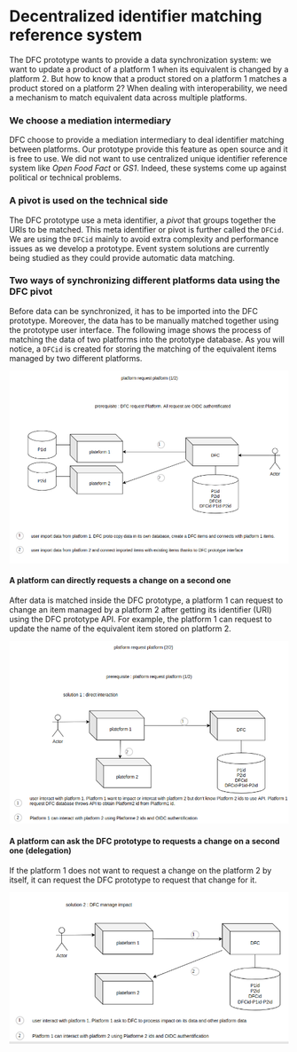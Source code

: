 # Decentralized identifier matching reference system

The DFC prototype wants to provide a data synchronization system: we want to update a product of a platform 1 when its equivalent is changed by a platform 2. But how to know that a product stored on a platform 1 matches a product stored on a platform 2? When dealing with interoperability, we need a mechanism to match equivalent data across multiple platforms.  

### We choose a mediation intermediary

DFC choose to provide a mediation intermediary to deal identifier matching between platforms. Our prototype provide this feature as open source and it is free to use. We did not want to use centralized unique identifier reference system like _Open Food Fact_ or _GS1_. Indeed, these systems come up against political or technical problems. 

### A pivot is used on the technical side

The DFC prototype use a meta identifier, a _pivot_ that groups together the URIs to be matched. This meta identifier or pivot is further called the `DFCid`. We are using the `DFCid` mainly to avoid extra complexity and performance issues as we develop a prototype. Event system solutions are currently being studied as they could provide automatic data matching.

### Two ways of synchronizing different platforms data using the DFC pivot

Before data can be synchronized, it has to be imported into the DFC prototype. Moreover, the data has to be manually matched together using the prototype user interface. The following image shows the process of matching the data of two platforms into the prototype database. As you will notice, a `DFCid` is created for storing the matching of the equivalent items managed by two different platforms.

![](../.gitbook/assets/selection_629.png)

#### A platform can directly requests a change on a second one 

After data is matched inside the DFC prototype, a platform 1 can request to change an item managed by a platform 2 after getting its identifier \(URI\) using the DFC prototype API. For example, the platform 1 can request to update the name of the equivalent item stored on platform 2.

![](../.gitbook/assets/selection_627.png)

#### A platform can ask the DFC prototype to requests a change on a second one \(delegation\)

If the platform 1 does not want to request a change on the platform 2 by itself, it can request the DFC prototype to request that change for it.

![](../.gitbook/assets/selection_628.png)

